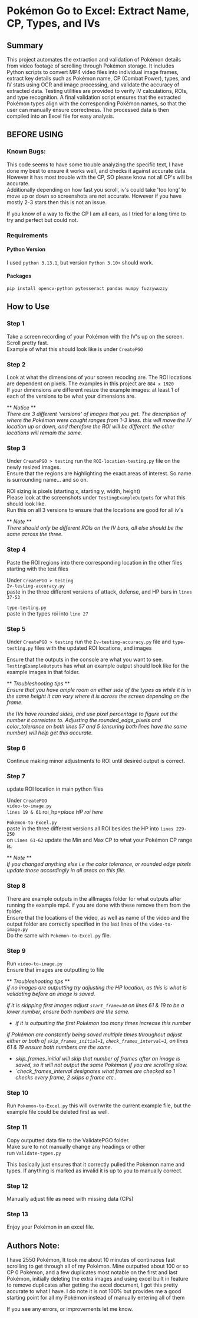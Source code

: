 # Pokémon Go to Excel: Extract Name, CP, Types, and IVs

## Summary
This project automates the extraction and validation of Pokémon details from video footage of scrolling through Pokémon storage. It includes Python scripts to convert MP4 video files into individual image frames, extract key details such as Pokémon name, CP (Combat Power), types, and IV stats using OCR and image processing, and validate the accuracy of extracted data. Testing utilities are provided to verify IV calculations, ROIs, and type recognition. A final validation script ensures that the extracted Pokémon types align with the corresponding Pokémon names, so that the user can manually ensure correctness. The processed data is then compiled into an Excel file for easy analysis.  

## BEFORE USING
### Known Bugs:
This code seems to have some trouble analyzing the specific text, I have done my best to ensure it works well, and checks it against accurate data. However it has most trouble with the CP,
SO please know not all CP's will be accurate.  
Additionally depending on how fast you scroll, iv's could take 'too long' to move up or down so screenshots are not accurate. However if you have mostly 2-3 stars then this is not an issue.  
  
If you know of a way to fix the CP I am all ears, as I tried for a long time to try and perfect but could not.  

### Requirements
#### Python Version
I used `python 3.13.1`, but version `Python 3.10+` should work.  
  
#### Packages
`pip install opencv-python pytesseract pandas numpy fuzzywuzzy`  
  
## How to Use
### Step 1
Take a screen recording of your Pokémon with the IV's up on the screen. Scroll pretty fast.  
Example of what this should look like is under `CreatePGO`  

### Step 2
Look at what the dimensions of your screen recoding are. The ROI locations are dependent on pixels. The examples in this project are `884 x 1920`  
If your dimensions are different resize the example images: at least 1 of each of the versions to be what your dimensions are.  

** *Notice* **   
*There are 3 different 'versions' of images that you get. The description of where the Pokémon were caught ranges from 1-3 lines. this will move the IV location up or down, and therefore the ROI will be different. the other locations will remain the same.*

### Step 3
Under `CreatePGO > testing` run the `ROI-location-testing.py` file on the newly resized images.  
Ensure that the regions are highlighting the exact areas of interest. So name is surrounding name... and so on.  
  
ROI sizing is pixels (starting x, starting y, width, height)  
Please look at the screenshots under `TestingExampleOutputs` for what this should look like.  
Run this on all 3 versions to ensure that the locations are good for all iv's  

** *Note* **  
*There should only be different ROIs on the IV bars, all else should be the same across the three.*

### Step 4  
Paste the ROI regions into there corresponding location in the other files starting with the test files  

Under `CreatePGO > testing`  
`Iv-testing-accuracy.py`  
paste in the three different versions of attack, defense, and HP bars in `lines 37-53`  
  
`type-testing.py`  
paste in the types roi into `line 27`  

### Step 5
Under `CreatePGO > testing` run the `Iv-testing-accuracy.py` file and `type-testing.py` files with the updated ROI locations, and images  

Ensure that the outputs in the console are what you want to see.  
`TestingExampleOutputs` has what an example output should look like for the example images in that folder.  

** *Troubleshooting tips* **  
*Ensure that you have ample room on either side of the types as while it is in the same height it can vary where it is across the screen depending on the frame.*  
  
*the IVs have rounded sides, and use pixel percentage to figure out the number it correlates to. Adjusting the rounded_edge_pixels and color_tolerance on both lines 57 and 5 (ensuring both lines have the same number) will help get this accurate.*
 
### Step 6
Continue making minor adjustments to ROI until desired output is correct.

### Step 7
update ROI location in main python files  
  
Under `CreatePGO`  
`video-to-image.py`  
`lines 19 & 61` roi_hp=*place HP roi here*  
  
`Pokemon-to-Excel.py`  
paste in the three different versions all ROI besides the HP into `lines 229-250`  
on `Lines 61-62` update the Min and Max CP to what your Pokémon CP range is.  

** *Note* **  
*If you changed anything else i.e the color tolerance, or rounded edge pixels update those accordingly in all areas on this file.*

### Step 8
There are example outputs in the allImages folder for what outputs after running the example mp4. if you are done with these remove them from the folder.  
Ensure that the locations of the video, as well as name of the video and the output folder are correctly specified in the last lines of the  `video-to-image.py`  
Do the same with `Pokemon-to-Excel.py` file.  

### Step 9
Run `video-to-image.py`  
Ensure that images are outputting to file  
  
** *Troubleshooting tips* **  
*if no images are outputting try adjusting the HP location, as this is what is validating before an image is saved.*  
  
*if it is skipping first images adjust `start_frame=30` on lines 61 & 19 to be a lower number, ensure both numbers are the same.*  
  - *if it is outputting the first Pokémon too many times increase this number*  

  
*if Pokémon are constantly being saved multiple times throughout adjust either or both of `skip_frames_initial=1`, `check_frames_interval=1`, on lines 61 & 19 ensure both numbers are the same.*  
  - *skip_frames_initial will skip that number of frames after an image is saved, so it will not output the same Pokémon if you are scrolling slow.*  
  - *`check_frames_interval designates what frames are checked so 1 checks every frame, 2 skips a frame etc..*  
  
### Step 10
 Run `Pokemon-to-Excel.py`
    this will overwrite the current example file, but the example file could be deleted first as well.

### Step 11
Copy outputted data file to the ValidatePGO folder.  
Make sure to not manually change any headings or other  
run `Validate-types.py`  
  
This basically just ensures that it correctly pulled the Pokémon name and types. If anything is marked as invalid it is up to you to manually correct.  

### Step 12
Manually adjust file as need with missing data (CPs)  

### Step 13
Enjoy your Pokémon in an excel file.  

## Authors Note:
I have 2550 Pokémon, It took me about 10 minutes of continuous fast scrolling to get through all of my Pokémon. Mine outputted about 100 or so CP 0 Pokémon, and a few duplicates most notable on the first and last Pokémon, initially deleting the extra images and using excel built in feature to remove duplicates after getting the excel document, I got this pretty accurate to what I have. I do note it is not 100% but provides me a good starting point for all my Pokémon instead of manually entering all of them  
  
If you see any errors, or improvements let me know.
